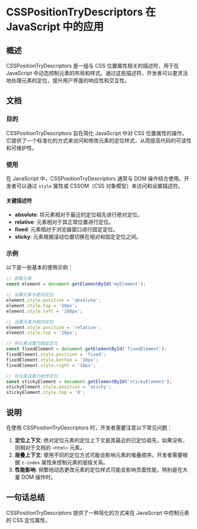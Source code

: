 <!--
Meta Description: # CSSPositionTryDescriptors 在 JavaScript 中的应用 ## 概述 CSSPositionTryDescriptors 是一组与 CSS 位置属性相关的描述符，用于在 JavaScript 中动态控制元素的布局和样式。通过这些描述符，开发者可以更灵活地处理元素的定...
Meta Keywords: style, javascript, csspositiontrydescriptors, element, fixedelement
-->

# CSSPositionTryDescriptors 在 JavaScript 中的应用

## 概述
CSSPositionTryDescriptors 是一组与 CSS 位置属性相关的描述符，用于在 JavaScript 中动态控制元素的布局和样式。通过这些描述符，开发者可以更灵活地处理元素的定位，提升用户界面的响应性和交互性。

## 文档
### 目的
CSSPositionTryDescriptors 旨在简化 JavaScript 中对 CSS 位置属性的操作。它提供了一个标准化的方式来访问和修改元素的定位样式，从而提高代码的可读性和可维护性。

### 使用
在 JavaScript 中，CSSPositionTryDescriptors 通常与 DOM 操作结合使用。开发者可以通过 `style` 属性或 CSSOM（CSS 对象模型）来访问和设置描述符。

#### 关键描述符
- **absolute**: 将元素相对于最近的定位祖先进行绝对定位。
- **relative**: 元素相对于其正常位置进行定位。
- **fixed**: 元素相对于浏览器窗口进行固定定位。
- **sticky**: 元素根据滚动位置切换在相对和固定定位之间。

### 示例
以下是一些基本的使用示例：

```javascript
// 获取元素
const element = document.getElementById('myElement');

// 设置元素为绝对定位
element.style.position = 'absolute';
element.style.top = '50px';
element.style.left = '100px';

// 设置元素为相对定位
element.style.position = 'relative';
element.style.top = '20px';
```

```javascript
// 将元素设置为固定定位
const fixedElement = document.getElementById('fixedElement');
fixedElement.style.position = 'fixed';
fixedElement.style.bottom = '10px';
fixedElement.style.right = '10px';

// 将元素设置为粘性定位
const stickyElement = document.getElementById('stickyElement');
stickyElement.style.position = 'sticky';
stickyElement.style.top = '0';
```

## 说明
在使用 CSSPositionTryDescriptors 时，开发者需要注意以下常见问题：

1. **定位上下文**: 绝对定位元素的定位上下文是其最近的已定位祖先，如果没有，则相对于文档的 `<html>` 元素。
2. **层叠上下文**: 使用不同的定位方式可能会影响元素的堆叠顺序。开发者需要根据 `z-index` 属性来控制元素的层级关系。
3. **性能影响**: 频繁地动态更改元素的定位样式可能会影响页面性能，特别是在大量 DOM 操作时。

## 一句话总结
CSSPositionTryDescriptors 提供了一种简化的方式来在 JavaScript 中控制元素的 CSS 定位属性。